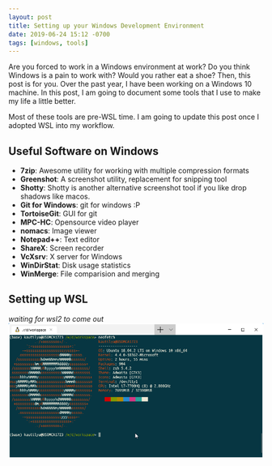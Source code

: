 ```yaml
---
layout: post
title: Setting up your Windows Development Environment
date: 2019-06-24 15:12 -0700
tags: [windows, tools]
---
```


Are you forced to work in a Windows environment at work? Do you think Windows
is a pain to work with? Would you rather eat a shoe? Then, this post is for
you. Over the past year, I have been working on a Windows 10 machine. In this
post, I am going to document some tools that I use to make my life a little
better.

Most of these tools are pre-WSL time. I am going to update this post once I
adopted WSL into my workflow.

<!-- more -->

## Useful Software on Windows
- **7zip**: Awesome utility for working with multiple compression formats
- **Greenshot**: A screenshot utility, replacement for snipping tool
- **Shotty**: Shotty is another alternative screenshot tool if you like drop shadows like macos.
- **Git for Windows**: git for windows :P
- **TortoiseGit**: GUI for git
- **MPC-HC**: Opensource video player
- **nomacs**: Image viewer
- **Notepad++**: Text editor
- **ShareX**: Screen recorder
- **VcXsrv**: X server for Windows
- **WinDirStat**: Disk usage statistics
- **WinMerge**: File comparision and merging

## Setting up WSL
*waiting for wsl2 to come out*
![WSL ubuntu 18.04](/assets/images/20190624/ubuntu-wsl.png)

